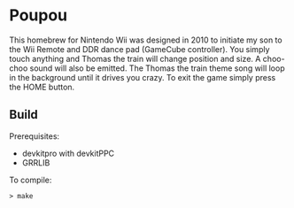 # Poupou

This homebrew for Nintendo Wii was designed in 2010 to initiate my son to the Wii Remote and DDR dance pad (GameCube controller).
You simply touch anything and Thomas the train will change position and size.
A choo-choo sound will also be emitted.
The Thomas the train theme song will loop in the background until it drives you crazy.
To exit the game simply press the HOME button.

## Build

Prerequisites:

* devkitpro with devkitPPC
* GRRLIB

To compile:

```text
> make
```
